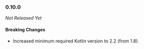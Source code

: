 ### 0.10.0

_Not Released Yet_

#### Breaking Changes

- Increased minimum required Kotlin version to 2.2 (from 1.8).